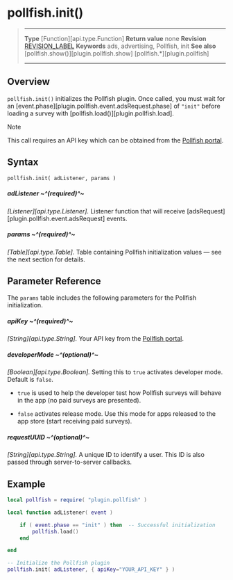 
# pollfish.init()

> --------------------- ------------------------------------------------------------------------------------------
> __Type__              [Function][api.type.Function]
> __Return value__      none
> __Revision__          [REVISION_LABEL](REVISION_URL)
> __Keywords__          ads, advertising, Pollfish, init
> __See also__          [pollfish.show()][plugin.pollfish.show]
>						[pollfish.*][plugin.pollfish]
> --------------------- ------------------------------------------------------------------------------------------


## Overview

`pollfish.init()` initializes the Pollfish plugin. Once called, you must wait for an [event.phase][plugin.pollfish.event.adsRequest.phase] of `"init"` before loading a survey with [pollfish.load()][plugin.pollfish.load].

<div class="guide-notebox">
<div class="notebox-title">Note</div>

This call requires an API&nbsp;key which can be obtained from the [Pollfish portal](https://www.pollfish.com/publisher).

</div>


## Syntax

	pollfish.init( adListener, params )

##### adListener ~^(required)^~
_[Listener][api.type.Listener]._ Listener function that will receive [adsRequest][plugin.pollfish.event.adsRequest] events.

##### params ~^(required)^~
_[Table][api.type.Table]._ Table containing Pollfish initialization values &mdash; see the next section for details.


## Parameter Reference

The `params` table includes the following parameters for the Pollfish initialization.

##### apiKey ~^(required)^~
_[String][api.type.String]._ Your API&nbsp;key from the [Pollfish portal](https://www.pollfish.com/publisher).

##### developerMode ~^(optional)^~
_[Boolean][api.type.Boolean]._ Setting this to `true` activates developer mode. Default is `false`.

* `true` is used to help the developer test how Pollfish surveys will behave in the app (no&nbsp;paid surveys are presented).

* `false` activates release mode. Use this mode for apps released to the app store (start receiving paid surveys).

##### requestUUID ~^(optional)^~
_[String][api.type.String]._ A unique ID to identify a user. This ID is also passed through <nobr>server-to-server</nobr> callbacks.


## Example

``````lua
local pollfish = require( "plugin.pollfish" )

local function adListener( event )

	if ( event.phase == "init" ) then  -- Successful initialization
		pollfish.load()
    end

end

-- Initialize the Pollfish plugin
pollfish.init( adListener, { apiKey="YOUR_API_KEY" } )
``````
